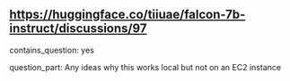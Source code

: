 ## https://huggingface.co/tiiuae/falcon-7b-instruct/discussions/97

contains_question: yes

question_part: Any ideas why this works local but not on an EC2 instance